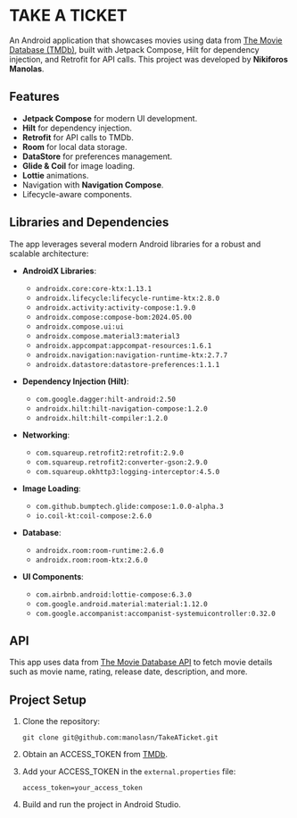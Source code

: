 
# TAKE A TICKET

An Android application that showcases movies using data from [The Movie Database (TMDb)](https://www.themoviedb.org/), built with Jetpack Compose, Hilt for dependency injection, and Retrofit for API calls. This project was developed by **Nikiforos Manolas**.

## Features

- **Jetpack Compose** for modern UI development.
- **Hilt** for dependency injection.
- **Retrofit** for API calls to TMDb.
- **Room** for local data storage.
- **DataStore** for preferences management.
- **Glide & Coil** for image loading.
- **Lottie** animations.
- Navigation with **Navigation Compose**.
- Lifecycle-aware components.

## Libraries and Dependencies

The app leverages several modern Android libraries for a robust and scalable architecture:

- **AndroidX Libraries**:
  - `androidx.core:core-ktx:1.13.1`
  - `androidx.lifecycle:lifecycle-runtime-ktx:2.8.0`
  - `androidx.activity:activity-compose:1.9.0`
  - `androidx.compose:compose-bom:2024.05.00`
  - `androidx.compose.ui:ui`
  - `androidx.compose.material3:material3`
  - `androidx.appcompat:appcompat-resources:1.6.1`
  - `androidx.navigation:navigation-runtime-ktx:2.7.7`
  - `androidx.datastore:datastore-preferences:1.1.1`

- **Dependency Injection (Hilt)**:
  - `com.google.dagger:hilt-android:2.50`
  - `androidx.hilt:hilt-navigation-compose:1.2.0`
  - `androidx.hilt:hilt-compiler:1.2.0`

- **Networking**:
  - `com.squareup.retrofit2:retrofit:2.9.0`
  - `com.squareup.retrofit2:converter-gson:2.9.0`
  - `com.squareup.okhttp3:logging-interceptor:4.5.0`

- **Image Loading**:
  - `com.github.bumptech.glide:compose:1.0.0-alpha.3`
  - `io.coil-kt:coil-compose:2.6.0`

- **Database**:
  - `androidx.room:room-runtime:2.6.0`
  - `androidx.room:room-ktx:2.6.0`

- **UI Components**:
  - `com.airbnb.android:lottie-compose:6.3.0`
  - `com.google.android.material:material:1.12.0`
  - `com.google.accompanist:accompanist-systemuicontroller:0.32.0`
  
## API

This app uses data from [The Movie Database API](https://www.themoviedb.org/documentation/api) to fetch movie details such as movie name, rating, release date, description, and more.

## Project Setup

1. Clone the repository:
   ```
   git clone git@github.com:manolasn/TakeATicket.git
   ```

2. Obtain an ACCESS_TOKEN from [TMDb](https://www.themoviedb.org/documentation/api).

3. Add your ACCESS_TOKEN in the `external.properties` file:
   ```
   access_token=your_access_token
   ```

4. Build and run the project in Android Studio.

